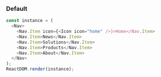 ### Default

<!--start-code-->

```js
const instance = (
  <Nav>
    <Nav.Item icon={<Icon icon="home" />}>Home</Nav.Item>
    <Nav.Item>News</Nav.Item>
    <Nav.Item>Solutions</Nav.Item>
    <Nav.Item>Products</Nav.Item>
    <Nav.Item>About</Nav.Item>
  </Nav>
);
ReactDOM.render(instance);
```

<!--end-code-->
